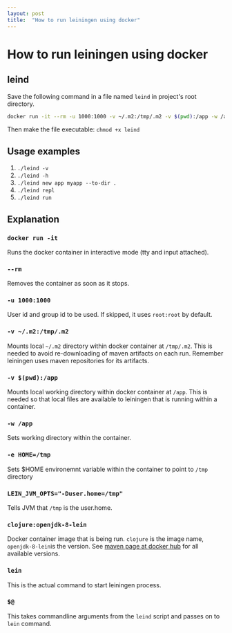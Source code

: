 ```yaml
---
layout: post
title:  "How to run leiningen using docker"
---
```


# How to run leiningen using docker

## leind
Save the following command in a file named `leind` in project's root directory.
```sh
docker run -it --rm -u 1000:1000 -v ~/.m2:/tmp/.m2 -v $(pwd):/app -w /app -e HOME=/tmp -e LEIN_JVM_OPTS="-Duser.home=/tmp" clojure:openjdk-8-lein lein $@
```
Then make the file executable: `chmod +x leind`


## Usage examples

1. `./leind -v`
1. `./leind -h`
1. `./leind new app myapp --to-dir .`
1. `./leind repl`
1. `./leind run`

## Explanation

### `docker run -it`
Runs the docker container in interactive mode (tty and input attached).
### `--rm`
Removes the container as soon as it stops.
### `-u 1000:1000`
User id and group id to be used. If skipped, it uses `root:root` by default.
### `-v ~/.m2:/tmp/.m2`
Mounts local `~/.m2` directory within docker container at `/tmp/.m2`. This is needed to avoid re-downloading of maven artifacts on each run. Remember leiningen uses maven repositories for its artifacts.
### `-v $(pwd):/app`
Mounts local working directory within docker container at `/app`. This is needed so that local files are available to leiningen that is running within a container.
### `-w /app`
Sets working directory within the container.
### `-e HOME=/tmp`
Sets $HOME environemnt variable within the container to point to `/tmp` directory
### `LEIN_JVM_OPTS="-Duser.home=/tmp"`
Tells JVM that `/tmp` is the user.home.
### `clojure:openjdk-8-lein`
Docker container image that is being run. `clojure` is the image name, `openjdk-8-lein`is the version. See [maven page at docker hub](https://hub.docker.com/_/clojure) for all available versions.
### `lein`
This is the actual command to start leiningen process.
### `$@`
This takes commandline arguments from the `leind` script and passes on to `lein` command.
